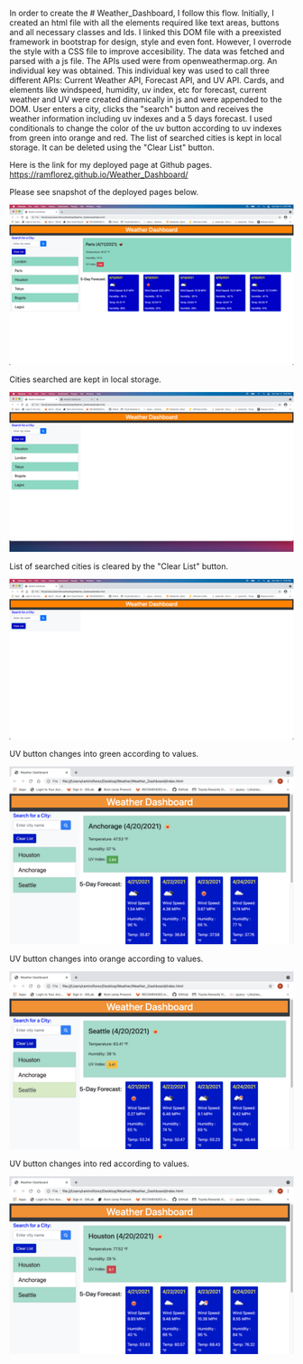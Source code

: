 In order to create the # Weather_Dashboard, I follow this flow.
Initially, I created an html file with all the elements required like text areas, buttons and all necessary classes and Ids.
I linked this DOM file with a preexisted framework in bootstrap for design, style and even font.
However, I overrode the style with a CSS file to improve accesibility.
The data was fetched and parsed with a js file.
The APIs used were from openweathermap.org. An individual key was obtained. This individual key was used to call three different APIs: Current Weather API, Forecast API, and UV API. 
Cards, and elements like windspeed, humidity, uv index, etc for forecast, current weather and UV were created dinamically in js and were appended to the DOM.
User enters a city, clicks the "search" button and receives the weather information including uv indexes and a 5 days forecast. I used conditionals to change the color of the uv button according to uv indexes from green into orange and red.
The list of searched cities is kept in local storage. It can be deleted using the "Clear List" button.

Here is the link for my deployed page at Github pages.
https://ramflorez.github.io/Weather_Dashboard/

Please see snapshot of the deployed pages below.

<img src="./Assests/Images/After_click.png">


Cities searched are kept in local storage.

<img src="./Assests/Images/Search_List.png">


List of searched cities is cleared by the "Clear List" button.

<img src="./Assests/Images/Before_click.png">


UV button changes into green according to values.

<img src="./Assests/Images/greenuv.png">


UV button changes into orange according to values.

<img src="./Assests/Images/orangeuv.png">


UV button changes into red according to values.

<img src="./Assests/Images/reduv.png">
